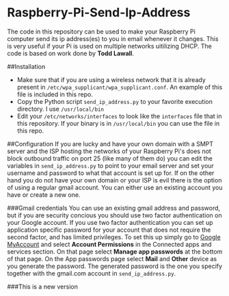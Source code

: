 # Raspberry-Pi-Send-Ip-Address
The code in this repository can be used to make your Raspberry Pi computer
send its ip address(es) to you in email whenever it changes.
This is very useful if your Pi is used on multiple networks uitilizing DHCP.
The code is based on work done by **Todd Lawall**.

##Installation
* Make sure that if you are using a wireless network that it is already present in `/etc/wpa_supplicant/wpa_supplicant.conf`. An example of this file
  is included in this repo.
* Copy the Python script `send_ip_address.py` to your favorite execution directory. I use `/usr/local/bin`
* Edit your `/etc/networks/interfaces` to look like the `interfaces` file that in this repository. If your binary is in `/usr/local/bin` you
  can use the file in this repo.

##Configuration
If you are lucky and have your own domain with a SMPT server and the ISP hosting the networks of your Raspberry Pi's does not block outbound
traffic on port 25 (like many of them do) you can edit the variables in `send_ip_address.py` to point to your email server and set your
username and password to what that account is set up for.
If on the other hand you do not have your own domain or your ISP is evil there is the option of using a regular gmail account.
You can either use an existing account you have or create a new one.

###Gmail credentials
You can use an existing gmail address and password, but if you are security concious you should use two factor authentication on your
Google account. If you use two factor authentication you can set up application specific password for your account that does not
require the second factor, and has limited privileges. To set this up simply go to [Google MyAccount](https://myaccount.google.com)
and select **Account Permissions** in the Connected apps and services section. On that page select **Manage app passwords** at the
bottom of that page. On the App passwords page select **Mail** and **Other** device as you generate the password. The generated password
is the one you specify together with the gmail.com account in `send_ip_address.py`.

###This is a new version
